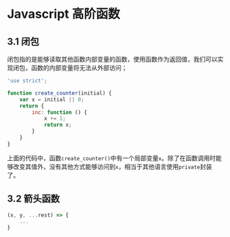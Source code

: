 # Javascript 高阶函数

## 3.1 闭包

闭包指的是能够读取其他函数内部变量的函数，使用函数作为返回值，我们可以实现闭包，函数的内部变量将无法从外部访问；
``` Javascript
'use strict';

function create_counter(initial) {
    var x = initial || 0;
    return {
        inc: function () {
            x += 1;
            return x;
        }
    }
}
```
上面的代码中，函数`create_counter()`中有一个局部变量`x`。除了在函数调用时能够改变其值外，没有其他方式能够访问到`x`，相当于其他语言使用`private`封装了。

## 3.2 箭头函数

``` Javascript
(x, y, ...rest) => {
    ...
}
```
